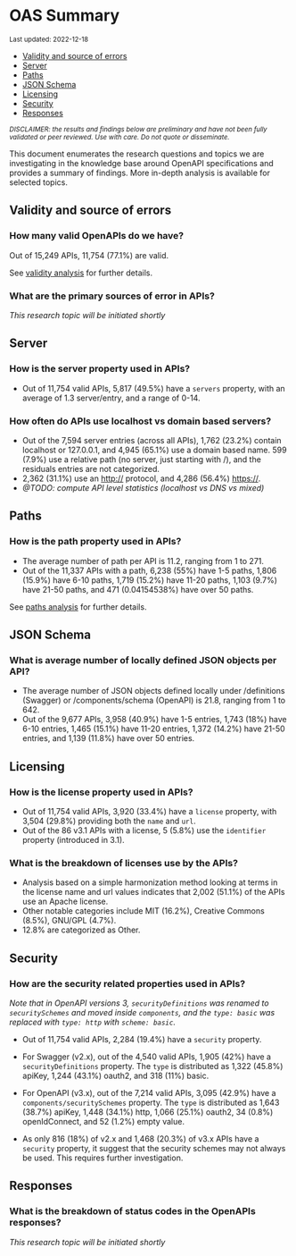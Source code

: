OAS Summary
================
<sup>Last updated: 2022-12-18</sup>

- <a href="#validity-and-source-of-errors"
  id="toc-validity-and-source-of-errors">Validity and source of errors</a>
- <a href="#server" id="toc-server">Server</a>
- <a href="#paths" id="toc-paths">Paths</a>
- <a href="#json-schema" id="toc-json-schema">JSON Schema</a>
- <a href="#licensing" id="toc-licensing">Licensing</a>
- <a href="#security" id="toc-security">Security</a>
- <a href="#responses" id="toc-responses">Responses</a>

<sup>*DISCLAIMER: the results and findings below are preliminary and
have not been fully validated or peer reviewed. Use with care. Do not
quote or disseminate.*</sup>

This document enumerates the research questions and topics we are
investigating in the knowledge base around OpenAPI specifications and
provides a summary of findings. More in-depth analysis is available for
selected topics.

## Validity and source of errors

### How many valid OpenAPIs do we have?

Out of 15,249 APIs, 11,754 (77.1%) are valid.

See [validity analysis](oas_validity.md) for further details.

### What are the primary sources of error in APIs?

*This research topic will be initiated shortly*

## Server

### How is the server property used in APIs?

- Out of 11,754 valid APIs, 5,817 (49.5%) have a `servers` property,
  with an average of 1.3 server/entry, and a range of 0-14.

### How often do APIs use localhost vs domain based servers?

- Out of the 7,594 server entries (across all APIs), 1,762 (23.2%)
  contain localhost or 127.0.0.1, and 4,945 (65.1%) use a domain based
  name. 599 (7.9%) use a relative path (no server, just starting with
  /), and the residuals entries are not categorized.
- 2,362 (31.1%) use an <http://> protocol, and 4,286 (56.4%) <https://>.
- *@TODO: compute API level statistics (localhost vs DNS vs mixed)*

## Paths

### How is the path property used in APIs?

- The average number of path per API is 11.2, ranging from 1 to 271.
- Out of the 11,337 APIs with a path, 6,238 (55%) have 1-5 paths, 1,806
  (15.9%) have 6-10 paths, 1,719 (15.2%) have 11-20 paths, 1,103 (9.7%)
  have 21-50 paths, and 471 (0.04154538%) have over 50 paths.

See [paths analysis](oas_paths.md) for further details.

## JSON Schema

### What is average number of locally defined JSON objects per API?

- The average number of JSON objects defined locally under /definitions
  (Swagger) or /components/schema (OpenAPI) is 21.8, ranging from 1 to
  642.
- Out of the 9,677 APIs, 3,958 (40.9%) have 1-5 entries, 1,743 (18%)
  have 6-10 entries, 1,465 (15.1%) have 11-20 entries, 1,372 (14.2%)
  have 21-50 entries, and 1,139 (11.8%) have over 50 entries.

## Licensing

### How is the license property used in APIs?

- Out of 11,754 valid APIs, 3,920 (33.4%) have a `license` property,
  with 3,504 (29.8%) providing both the `name` and `url`.
- Out of the 86 v3.1 APIs with a license, 5 (5.8%) use the `identifier`
  property (introduced in 3.1).

### What is the breakdown of licenses use by the APIs?

- Analysis based on a simple harmonization method looking at terms in
  the license name and url values indicates that 2,002 (51.1%) of the
  APIs use an Apache license.
- Other notable categories include MIT (16.2%), Creative Commons (8.5%),
  GNU/GPL (4.7%).
- 12.8% are categorized as Other.

## Security

### How are the security related properties used in APIs?

*Note that in OpenAPI versions 3, `securityDefinitions` was renamed to
`securitySchemes` and moved inside `components`, and the `type: basic`
was replaced with `type: http` with `scheme: basic`.*

- Out of 11,754 valid APIs, 2,284 (19.4%) have a `security` property.

- For Swagger (v2.x), out of the 4,540 valid APIs, 1,905 (42%) have a
  `securityDefinitions` property. The `type` is distributed as 1,322
  (45.8%) apiKey, 1,244 (43.1%) oauth2, and 318 (11%) basic.

- For OpenAPI (v3.x), out of the 7,214 valid APIs, 3,095 (42.9%) have a
  `components/securitySchemes` property. The `type` is distributed as
  1,643 (38.7%) apiKey, 1,448 (34.1%) http, 1,066 (25.1%) oauth2, 34
  (0.8%) openIdConnect, and 52 (1.2%) empty value.

- As only 816 (18%) of v2.x and 1,468 (20.3%) of v3.x APIs have a
  `security` property, it suggest that the security schemes may not
  always be used. This requires further investigation.

## Responses

### What is the breakdown of status codes in the OpenAPIs responses?

*This research topic will be initiated shortly*
